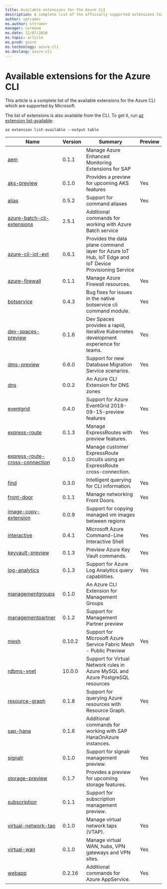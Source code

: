 ```yaml
---
title: Available extensions for the Azure CLI
description: A complete list of the officially supported extensions for the Azure CLI.
author: sptramer
ms.author: sttramer
manager: carmonm
ms.date: 12/07/2018
ms.topic: article
ms.prod: azure
ms.technology: azure-cli
ms.devlang: azure-cli
---
```


# Available extensions for the Azure CLI

This article is a complete list of the available extensions for the Azure CLI which are supported by Microsoft.

The list of extensions is also available  from the CLI. To get it, run [az extension list-available](/cli/azure/extension?view=azure-cli-latest#az-extension-list-available):

```azurecli-interactive
az extension list-available --output table
```

| Name | Version | Summary | Preview |
|------|---------|---------|---------|
| [aem](https://github.com/Azure/azure-cli-extensions) | 0.1.1 | Manage Azure Enhanced Monitoring Extensions for SAP |  |
| [aks-preview](https://github.com/Azure/azure-cli-extensions/tree/master/src/aks-preview) | 0.1.0 | Provides a preview for upcoming AKS features | Yes |
| [alias](https://github.com/Azure/azure-cli-extensions) | 0.5.2 | Support for command aliases | Yes |
| [azure-batch-cli-extensions](https://github.com/Azure/azure-batch-cli-extensions) | 2.5.1 | Additional commands for working with Azure Batch service |  |
| [azure-cli-iot-ext](https://github.com/azure/azure-iot-cli-extension) | 0.6.1 | Provides the data plane command layer for Azure IoT Hub, IoT Edge and IoT Device Provisioning Service |  |
| [azure-firewall](https://github.com/Azure/azure-cli-extensions/tree/master/src/azure-firewall) | 0.1.1 | Manage Azure Firewall resources. | Yes |
| [botservice](https://github.com/Azure/azure-cli-extensions) | 0.4.3 | Bug fixes for issues in the native botservice cli command module. | Yes |
| [dev-spaces-preview](https://github.com/Azure/azure-cli-extensions) | 0.1.6 | Dev Spaces provides a rapid, iterative Kubernetes development experience for teams. | Yes |
| [dms-preview](https://github.com/Azure/azure-cli-extensions/tree/master/src/dms-preview) | 0.6.0 | Support for new Database Migration Service scenarios. | Yes |
| [dns](https://github.com/Azure/azure-cli-extensions) | 0.0.2 | An Azure CLI Extension for DNS zones |  |
| [eventgrid](https://github.com/Azure/azure-cli-extensions) | 0.4.0 | Support for Azure EventGrid 2018-09-15-preview features | Yes |
| [express-route](https://github.com/Azure/azure-cli-extensions/tree/master/src/express-route) | 0.1.3 | Manage ExpressRoutes with preview features. | Yes |
| [express-route-cross-connection](https://github.com/Azure/azure-cli-extensions/tree/master/src/express-route-cross-connection) | 0.1.0 | Manage customer ExpressRoute circuits using an ExpressRoute cross-connection. |  |
| [find](https://github.com/Azure/azure-cli-extensions/tree/master/src/find) | 0.3.0 | Intelligent querying for CLI information. | Yes |
| [front-door](https://github.com/Azure/azure-cli-extensions/tree/master/src/front-door) | 0.1.1 | Manage networking Front Doors. | Yes |
| [image-copy-extension](https://github.com/Azure/azure-cli-extensions) | 0.0.9 | Support for copying managed vm images between regions |  |
| [interactive](https://github.com/Azure/azure-cli) | 0.4.1 | Microsoft Azure Command-Line Interactive Shell | Yes |
| [keyvault-preview](https://github.com/Azure/azure-keyvault-cli-extension) | 0.1.3 | Preview Azure Key Vault commands. | Yes |
| [log-analytics](https://github.com/Azure/azure-cli-extensions/tree/master/src/log-analytics) | 0.1.3 | Support for Azure Log Analytics query capabilities. | Yes |
| [managementgroups](https://github.com/Azure/azure-cli-extensions) | 0.1.0 | An Azure CLI Extension for Management Groups |  |
| [managementpartner](https://github.com/Azure/azure-cli-extensions) | 0.1.2 | Support for Management Partner preview |  |
| [mesh](https://github.com/Azure/azure-cli-extensions) | 0.10.2 | Support for Microsoft Azure Service Fabric Mesh - Public Preview | Yes |
| [rdbms-vnet](https://github.com/Azure/azure-cli-extensions) | 10.0.0 | Support for Virtual Network rules in Azure MySQL and Azure PostgreSQL resources |  |
| [resource-graph](https://github.com/Azure/azure-cli-extensions/tree/master/src/resource-graph) | 0.1.8 | Support for querying Azure resources with Resource Graph. | Yes |
| [sap-hana](https://github.com/Azure/azure-hanaonazure-cli-extension) | 0.1.6 | Additional commands for working with SAP HanaOnAzure instances. |  |
| [signalr](https://github.com/Azure/azure-cli-extensions) | 0.1.0 | Support for signalr management preview. | Yes |
| [storage-preview](https://github.com/Azure/azure-cli-extensions/tree/master/src/storage-preview) | 0.1.7 | Provides a preview for upcoming storage features. | Yes |
| [subscription](https://github.com/Azure/azure-cli-extensions) | 0.1.1 | Support for subscription management preview. |  |
| [virtual-network-tap](https://github.com/Azure/azure-cli-extensions/tree/master/src/virtual-network-tap) | 0.1.0 | Manage virtual network taps (VTAP). | Yes |
| [virtual-wan](https://github.com/Azure/azure-cli-extensions/tree/master/src/virtual-wan) | 0.1.0 | Manage virtual WAN, hubs, VPN gateways and VPN sites. | Yes |
| [webapp](https://github.com/Azure/azure-cli-extensions) | 0.2.16 | Additional commands for Azure AppService. | Yes |